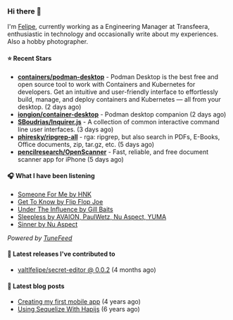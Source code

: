 ### Hi there 👋

I'm [Felipe](https://felipevm.com), currently working as a Engineering Manager at Transfeera, enthusiastic in technology and occasionally write about my experiences. Also a hobby photographer.

#### ⭐ Recent Stars
- **[containers/podman-desktop](https://github.com/containers/podman-desktop)** - Podman Desktop is the best free and open source tool to work with Containers and Kubernetes for developers. Get an intuitive and user-friendly interface to effortlessly build, manage, and deploy containers and Kubernetes — all from your desktop. (2 days ago)
- **[iongion/container-desktop](https://github.com/iongion/container-desktop)** - Podman desktop companion (2 days ago)
- **[SBoudrias/Inquirer.js](https://github.com/SBoudrias/Inquirer.js)** - A collection of common interactive command line user interfaces. (3 days ago)
- **[phiresky/ripgrep-all](https://github.com/phiresky/ripgrep-all)** - rga: ripgrep, but also search in PDFs, E-Books, Office documents, zip, tar.gz, etc. (5 days ago)
- **[pencilresearch/OpenScanner](https://github.com/pencilresearch/OpenScanner)** - Fast, reliable, and free document scanner app for iPhone (5 days ago)

#### 🎧 What I have been listening
- [Someone For Me by HNK](https://open.spotify.com/track/600b00gFMZK4fnHj1oKwAk)
- [Get To Know by Flip Flop Joe](https://open.spotify.com/track/5KlXvvQyPTdqRBv8JnSuab)
- [Under The Influence by Gill Baits](https://open.spotify.com/track/50b7ZSJhtDYxiKGWVa3QbJ)
- [Sleepless by AVAION, PaulWetz, Nu Aspect, YUMA](https://open.spotify.com/track/75HBVc7kJLjC2LlPc4ScfH)
- [Sinner by Nu Aspect](https://open.spotify.com/track/1WumDA51R5dHvmRVhmoP6t)

_Powered by [TuneFeed](https://tunefeed.app?ref=valtlfelipe-gh-profile)_ 

#### 🚀 Latest releases I've contributed to


- [valtlfelipe/secret-editor @ 0.0.2](https://github.com/valtlfelipe/secret-editor/releases/tag/0.0.2) (4 months ago)

#### 📄 Latest blog posts
- [Creating my first mobile app](https://felipevm.com/posts/creating-my-first-mobile-app/) (4 years ago)
- [Using Sequelize With Hapijs](https://felipevm.com/posts/using-sequelize-with-hapijs/) (6 years ago)
